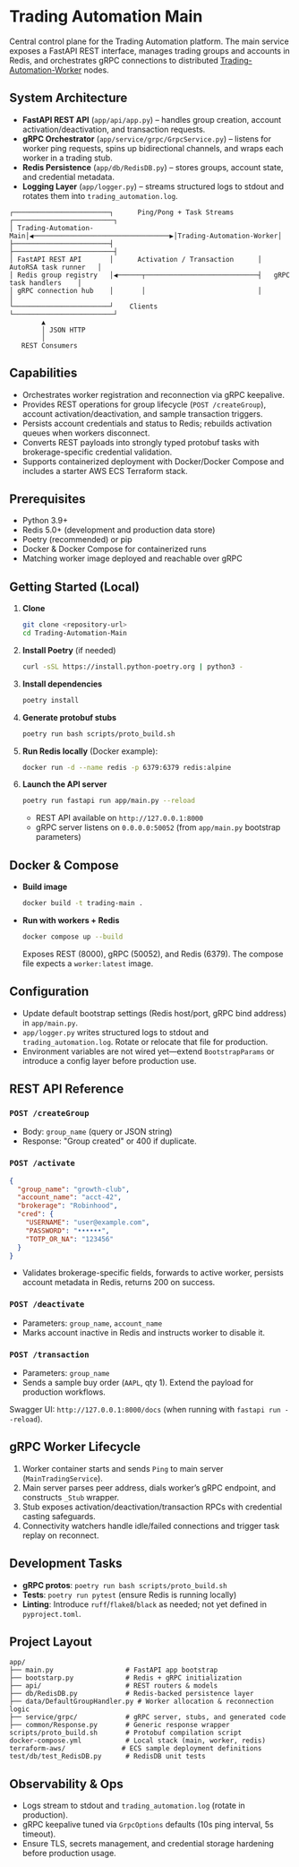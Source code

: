 # Trading Automation Main

Central control plane for the Trading Automation platform. The main service exposes a FastAPI REST interface, manages trading groups and accounts in Redis, and orchestrates gRPC connections to distributed [Trading-Automation-Worker](https://github.com/roieGolst/Trading-Automation-Worker) nodes.

## System Architecture

- **FastAPI REST API** (`app/api/app.py`) – handles group creation, account activation/deactivation, and transaction requests.
- **gRPC Orchestrator** (`app/service/grpc/GrpcService.py`) – listens for worker ping requests, spins up bidirectional channels, and wraps each worker in a trading stub.
- **Redis Persistence** (`app/db/RedisDB.py`) – stores groups, account state, and credential metadata.
- **Logging Layer** (`app/logger.py`) – streams structured logs to stdout and rotates them into `trading_automation.log`.

```
┌────────────────────────┐      Ping/Pong + Task Streams      ┌─────────────────────────┐
│ Trading-Automation-Main│◀──────────────────────────────────▶│Trading-Automation-Worker│
├────────────────────────┤                                    ├─────────────────────────┤
│ FastAPI REST API       │      Activation / Transaction      │   AutoRSA task runner   │
│ Redis group registry   │◀──────┬────────────────────────────┤   gRPC task handlers    │
│ gRPC connection hub    │       │                            │                         │
└────────────────────────┘    Clients                         └─────────────────────────┘
        ▲
        │ JSON HTTP
        │
   REST Consumers
```

## Capabilities

- Orchestrates worker registration and reconnection via gRPC keepalive.
- Provides REST operations for group lifecycle (`POST /createGroup`), account activation/deactivation, and sample transaction triggers.
- Persists account credentials and status to Redis; rebuilds activation queues when workers disconnect.
- Converts REST payloads into strongly typed protobuf tasks with brokerage-specific credential validation.
- Supports containerized deployment with Docker/Docker Compose and includes a starter AWS ECS Terraform stack.

## Prerequisites

- Python 3.9+
- Redis 5.0+ (development and production data store)
- Poetry (recommended) or pip
- Docker & Docker Compose for containerized runs
- Matching worker image deployed and reachable over gRPC

## Getting Started (Local)

1. **Clone**
   ```bash
   git clone <repository-url>
   cd Trading-Automation-Main
   ```

2. **Install Poetry** (if needed)
   ```bash
   curl -sSL https://install.python-poetry.org | python3 -
   ```

3. **Install dependencies**
   ```bash
   poetry install
   ```

4. **Generate protobuf stubs**
   ```bash
   poetry run bash scripts/proto_build.sh
   ```

5. **Run Redis locally** (Docker example):
   ```bash
   docker run -d --name redis -p 6379:6379 redis:alpine
   ```

6. **Launch the API server**
   ```bash
   poetry run fastapi run app/main.py --reload
   ```
   - REST API available on `http://127.0.0.1:8000`
   - gRPC server listens on `0.0.0.0:50052` (from `app/main.py` bootstrap parameters)

## Docker & Compose

- **Build image**
  ```bash
  docker build -t trading-main .
  ```

- **Run with workers + Redis**
  ```bash
  docker compose up --build
  ```
  Exposes REST (8000), gRPC (50052), and Redis (6379). The compose file expects a `worker:latest` image.

## Configuration

- Update default bootstrap settings (Redis host/port, gRPC bind address) in `app/main.py`.
- `app/logger.py` writes structured logs to stdout and `trading_automation.log`. Rotate or relocate that file for production.
- Environment variables are not wired yet—extend `BootstrapParams` or introduce a config layer before production use.

## REST API Reference

### `POST /createGroup`
- Body: `group_name` (query or JSON string)
- Response: "Group created" or 400 if duplicate.

### `POST /activate`
```json
{
  "group_name": "growth-club",
  "account_name": "acct-42",
  "brokerage": "Robinhood",
  "cred": {
    "USERNAME": "user@example.com",
    "PASSWORD": "••••••",
    "TOTP_OR_NA": "123456"
  }
}
```
- Validates brokerage-specific fields, forwards to active worker, persists account metadata in Redis, returns 200 on success.

### `POST /deactivate`
- Parameters: `group_name`, `account_name`
- Marks account inactive in Redis and instructs worker to disable it.

### `POST /transaction`
- Parameters: `group_name`
- Sends a sample buy order (`AAPL`, qty 1). Extend the payload for production workflows.

Swagger UI: `http://127.0.0.1:8000/docs` (when running with `fastapi run --reload`).

## gRPC Worker Lifecycle

1. Worker container starts and sends `Ping` to main server (`MainTradingService`).
2. Main server parses peer address, dials worker’s gRPC endpoint, and constructs `_Stub` wrapper.
3. Stub exposes activation/deactivation/transaction RPCs with credential casting safeguards.
4. Connectivity watchers handle idle/failed connections and trigger task replay on reconnect.

## Development Tasks

- **gRPC protos**: `poetry run bash scripts/proto_build.sh`
- **Tests**: `poetry run pytest` (ensure Redis is running locally)
- **Linting**: Introduce `ruff`/`flake8`/`black` as needed; not yet defined in `pyproject.toml`.

## Project Layout

```
app/
├── main.py                  # FastAPI app bootstrap
├── bootstarp.py             # Redis + gRPC initialization
├── api/                     # REST routers & models
├── db/RedisDB.py            # Redis-backed persistence layer
├── data/DefaultGroupHandler.py # Worker allocation & reconnection logic
├── service/grpc/            # gRPC server, stubs, and generated code
├── common/Response.py       # Generic response wrapper
scripts/proto_build.sh       # Protobuf compilation script
docker-compose.yml           # Local stack (main, worker, redis)
terraform-aws/              # ECS sample deployment definitions
test/db/test_RedisDB.py      # RedisDB unit tests
```

## Observability & Ops

- Logs stream to stdout and `trading_automation.log` (rotate in production).
- gRPC keepalive tuned via `GrpcOptions` defaults (10s ping interval, 5s timeout).
- Ensure TLS, secrets management, and credential storage hardening before production usage.
